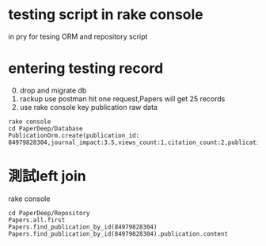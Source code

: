 # testing script in rake console
in pry for tesing ORM and repository script
# entering testing record
0. drop and migrate db
1. rackup use postman hit one request,Papers will get 25 records
2. use rake console key publication raw data
```
rake console
cd PaperDeep/Database
PublicationOrm.create(publication_id: 84979828304,journal_impact:3.5,views_count:1,citation_count:2,publication_year:2000,source_title:"IEEE")
```
# 測試left join
rake console
```
cd PaperDeep/Repository
Papers.all.first
Papers.find_publication_by_id(84979828304)
Papers.find_publication_by_id(84979828304).publication.content
```
